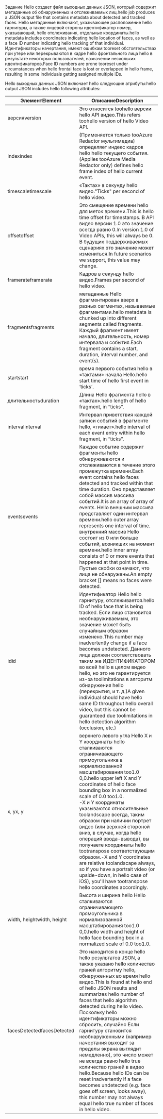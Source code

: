<span data-ttu-id="4faad-101">Задание Hello создает файл выходных данных JSON, который содержит метаданные об обнаруженных и отслеживаемых лиц.</span><span class="sxs-lookup"><span data-stu-id="4faad-101">hello job produces a JSON output file that contains metadata about detected and tracked faces.</span></span> <span data-ttu-id="4faad-102">Hello метаданные включают, указывающее расположение hello гарнитуры, а также лицевой стороны идентификатор номер, указывающий, hello отслеживания, отдельные координаты.</span><span class="sxs-lookup"><span data-stu-id="4faad-102">hello metadata includes coordinates indicating hello location of faces, as well as a face ID number indicating hello tracking of that individual.</span></span> <span data-ttu-id="4faad-103">Идентификаторы начертания, имеют ошибкам tooreset обстоятельствах при утере или перекрываются в кадре hello фронтального лица hello в результате некоторых пользователей, назначении нескольких идентификаторов.</span><span class="sxs-lookup"><span data-stu-id="4faad-103">Face ID numbers are prone tooreset under circumstances when hello frontal face is lost or overlapped in hello frame, resulting in some individuals getting assigned multiple IDs.</span></span>

<span data-ttu-id="4faad-104">Hello выходных данных JSON включает hello следующие атрибуты:</span><span class="sxs-lookup"><span data-stu-id="4faad-104">hello output JSON includes hello following attributes:</span></span>

| <span data-ttu-id="4faad-105">Элемент</span><span class="sxs-lookup"><span data-stu-id="4faad-105">Element</span></span> | <span data-ttu-id="4faad-106">Описание</span><span class="sxs-lookup"><span data-stu-id="4faad-106">Description</span></span> |
| --- | --- |
| <span data-ttu-id="4faad-107">версия</span><span class="sxs-lookup"><span data-stu-id="4faad-107">version</span></span> |<span data-ttu-id="4faad-108">Это относится toohello версии hello API видео.</span><span class="sxs-lookup"><span data-stu-id="4faad-108">This refers toohello version of hello Video API.</span></span> |
| <span data-ttu-id="4faad-109">index</span><span class="sxs-lookup"><span data-stu-id="4faad-109">index</span></span> | <span data-ttu-id="4faad-110">(Применяется только tooAzure Redactor мультимедиа) определяет индекс кадров hello hello текущего события.</span><span class="sxs-lookup"><span data-stu-id="4faad-110">(Applies tooAzure Media Redactor only) defines hello frame index of hello current event.</span></span> |
| <span data-ttu-id="4faad-111">timescale</span><span class="sxs-lookup"><span data-stu-id="4faad-111">timescale</span></span> |<span data-ttu-id="4faad-112">«Тактах» в секунду hello видео.</span><span class="sxs-lookup"><span data-stu-id="4faad-112">"Ticks" per second of hello video.</span></span> |
| <span data-ttu-id="4faad-113">offset</span><span class="sxs-lookup"><span data-stu-id="4faad-113">offset</span></span> |<span data-ttu-id="4faad-114">Это смещение времени hello для меток времени.</span><span class="sxs-lookup"><span data-stu-id="4faad-114">This is hello time offset for timestamps.</span></span> <span data-ttu-id="4faad-115">В API видео версии 1.0 это значение всегда равно 0.</span><span class="sxs-lookup"><span data-stu-id="4faad-115">In version 1.0 of Video APIs, this will always be 0.</span></span> <span data-ttu-id="4faad-116">В будущих поддерживаемых сценариях это значение может измениться.</span><span class="sxs-lookup"><span data-stu-id="4faad-116">In future scenarios we support, this value may change.</span></span> |
| <span data-ttu-id="4faad-117">framerate</span><span class="sxs-lookup"><span data-stu-id="4faad-117">framerate</span></span> |<span data-ttu-id="4faad-118">Кадров в секунду hello видео.</span><span class="sxs-lookup"><span data-stu-id="4faad-118">Frames per second of hello video.</span></span> |
| <span data-ttu-id="4faad-119">fragments</span><span class="sxs-lookup"><span data-stu-id="4faad-119">fragments</span></span> |<span data-ttu-id="4faad-120">метаданные Hello фрагментирован вверх в разных сегментах, называемые фрагментами.</span><span class="sxs-lookup"><span data-stu-id="4faad-120">hello metadata is chunked up into different segments called fragments.</span></span> <span data-ttu-id="4faad-121">Каждый фрагмент имеет начало, длительность, номер интервала и события.</span><span class="sxs-lookup"><span data-stu-id="4faad-121">Each fragment contains a start, duration, interval number, and event(s).</span></span> |
| <span data-ttu-id="4faad-122">start</span><span class="sxs-lookup"><span data-stu-id="4faad-122">start</span></span> |<span data-ttu-id="4faad-123">время первого события hello в «тактами» начала Hello.</span><span class="sxs-lookup"><span data-stu-id="4faad-123">hello start time of hello first event in ‘ticks’.</span></span> |
| <span data-ttu-id="4faad-124">длительность</span><span class="sxs-lookup"><span data-stu-id="4faad-124">duration</span></span> |<span data-ttu-id="4faad-125">Длина Hello фрагмента hello в «тактах».</span><span class="sxs-lookup"><span data-stu-id="4faad-125">hello length of hello fragment, in “ticks”.</span></span> |
| <span data-ttu-id="4faad-126">interval</span><span class="sxs-lookup"><span data-stu-id="4faad-126">interval</span></span> |<span data-ttu-id="4faad-127">Интервал приветствия каждой записи событий в фрагменте hello, «тикает».</span><span class="sxs-lookup"><span data-stu-id="4faad-127">hello interval of each event entry within hello fragment, in “ticks”.</span></span> |
| <span data-ttu-id="4faad-128">events</span><span class="sxs-lookup"><span data-stu-id="4faad-128">events</span></span> |<span data-ttu-id="4faad-129">Каждое событие содержит фрагменты hello обнаруживаются и отслеживаются в течение этого промежутка времени.</span><span class="sxs-lookup"><span data-stu-id="4faad-129">Each event contains hello faces detected and tracked within that time duration.</span></span> <span data-ttu-id="4faad-130">Оно представляет собой массив массива событий.</span><span class="sxs-lookup"><span data-stu-id="4faad-130">It is an array of array of events.</span></span> <span data-ttu-id="4faad-131">Hello внешним массива представляет один интервал времени.</span><span class="sxs-lookup"><span data-stu-id="4faad-131">hello outer array represents one interval of time.</span></span> <span data-ttu-id="4faad-132">внутренний массив Hello состоит из 0 или больше событий, возникших на момент времени.</span><span class="sxs-lookup"><span data-stu-id="4faad-132">hello inner array consists of 0 or more events that happened at that point in time.</span></span> <span data-ttu-id="4faad-133">Пустые скобки означают, что лица не обнаружены.</span><span class="sxs-lookup"><span data-stu-id="4faad-133">An empty bracket [] means no faces were detected.</span></span> |
| <span data-ttu-id="4faad-134">id</span><span class="sxs-lookup"><span data-stu-id="4faad-134">id</span></span> |<span data-ttu-id="4faad-135">Идентификатор Hello hello гарнитуру, отслеживается.</span><span class="sxs-lookup"><span data-stu-id="4faad-135">hello ID of hello face that is being tracked.</span></span> <span data-ttu-id="4faad-136">Если лицо становится необнаруживаемым, это значение может быть случайным образом изменено.</span><span class="sxs-lookup"><span data-stu-id="4faad-136">This number may inadvertently change if a face becomes undetected.</span></span> <span data-ttu-id="4faad-137">Данного лица должен соответствовать таким же ИДЕНТИФИКАТОРОМ во всей hello в целом видео hello, но это не гарантируется из-за toolimitations в алгоритм обнаружения hello (перекрытия, и т. д.)</span><span class="sxs-lookup"><span data-stu-id="4faad-137">A given individual should have hello same ID throughout hello overall video, but this cannot be guaranteed due toolimitations in hello detection algorithm (occlusion, etc.)</span></span> |
| <span data-ttu-id="4faad-138">x, y</span><span class="sxs-lookup"><span data-stu-id="4faad-138">x, y</span></span> |<span data-ttu-id="4faad-139">верхнего левого угла Hello X и Y координаты hello сталкиваются ограничивающего прямоугольника в нормализованной масштабирования too1.0 0,0.</span><span class="sxs-lookup"><span data-stu-id="4faad-139">hello upper left X and Y coordinates of hello face bounding box in a normalized scale of 0.0 too1.0.</span></span> <br/><span data-ttu-id="4faad-140">-X и Y координаты указываются относительные toolandscape всегда, таким образом при наличии портрет видео (или верхней стороной вниз, в случае, когда hello операций ввода-вывода), вы получаете координаты hello tootranspose соответствующим образом.</span><span class="sxs-lookup"><span data-stu-id="4faad-140">-X and Y coordinates are relative toolandscape always, so if you have a portrait video (or upside-down, in hello case of iOS), you'll have tootranspose hello coordinates accordingly.</span></span> |
| <span data-ttu-id="4faad-141">width, height</span><span class="sxs-lookup"><span data-stu-id="4faad-141">width, height</span></span> |<span data-ttu-id="4faad-142">Высота и ширина hello Hello сталкиваются ограничивающего прямоугольника в нормализованной масштабирования too1.0 0,0.</span><span class="sxs-lookup"><span data-stu-id="4faad-142">hello width and height of hello face bounding box in a normalized scale of 0.0 too1.0.</span></span> |
| <span data-ttu-id="4faad-143">facesDetected</span><span class="sxs-lookup"><span data-stu-id="4faad-143">facesDetected</span></span> |<span data-ttu-id="4faad-144">Это находится в конце hello hello результатов JSON, а также указано hello количество граней алгоритму hello, обнаруженных во время hello видео.</span><span class="sxs-lookup"><span data-stu-id="4faad-144">This is found at hello end of hello JSON results and summarizes hello number of faces that hello algorithm detected during hello video.</span></span> <span data-ttu-id="4faad-145">Поскольку hello идентификаторы можно сбросить, случайно Если гарнитуру становится необнаруженными (например начертания выходит за пределы экрана выглядит немедленно), это число может не всегда равно hello true количество граней в видео hello.</span><span class="sxs-lookup"><span data-stu-id="4faad-145">Because hello IDs can be reset inadvertently if a face becomes undetected (e.g. face goes off screen, looks away), this number may not always equal hello true number of faces in hello video.</span></span> |

